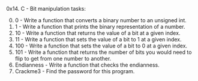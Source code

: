 0x14. C - Bit manipulation tasks:

0. 0 - Write a function that converts a binary number to an unsigned int.
1. 1 - Write a function that prints the binary representation of a number.
2. 10 - Write a function that returns the value of a bit at a given index.
3. 11 - Write a function that sets the value of a bit to 1 at a given index.
4. 100 - Write a function that sets the value of a bit to 0 at a given index.
5. 101 - Write a function that returns the number of bits you would need to flip to get from one number to another.
6. Endianness - Write a function that checks the endianness.
7. Crackme3 - Find the password for this program.
